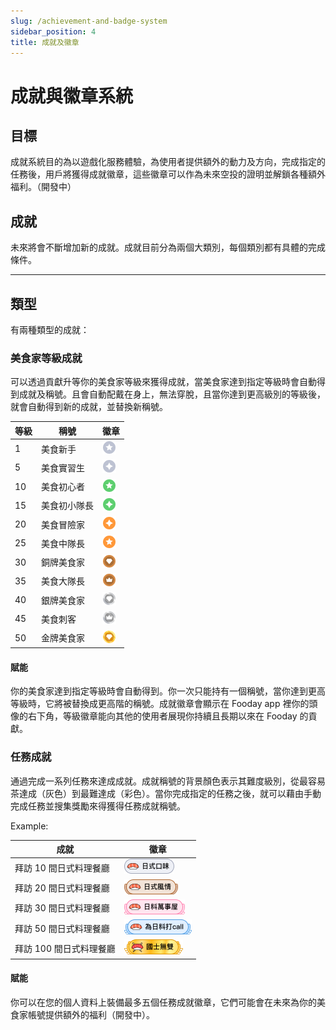 ```yaml
---
slug: /achievement-and-badge-system
sidebar_position: 4
title: 成就及徽章
---
```


# 成就與徽章系統

## 目標

成就系統目的為以遊戲化服務體驗，為使用者提供額外的動力及方向，完成指定的任務後，用戶將獲得成就徽章，這些徽章可以作為未來空投的證明並解鎖各種額外福利。（開發中）

## 成就
未來將會不斷增加新的成就。成就目前分為兩個大類別，每個類別都有具體的完成條件。

------

## 類型

有兩種類型的成就：

### 美食家等級成就

可以透過貢獻升等你的美食家等級來獲得成就，當美食家達到指定等級時會自動得到成就及稱號。且會自動配戴在身上，無法穿脫，且當你達到更高級別的等級後，就會自動得到新的成就，並替換新稱號。

| 等級    | 稱號      | 徽章       |
| ------ | --------- | --------- | 
| 1      | 美食新手   | ![LV01](../level01.png) |
| 5      | 美食實習生  | ![LV05](../level05.png) |
| 10     | 美食初心者  | ![LV10](../level10.png) |
| 15     | 美食初小隊長 | ![LV15](../level15.png) |
| 20     | 美食冒險家  | ![LV20](../level20.png) |
| 25     | 美食中隊長  | ![LV25](../level25.png) |
| 30     | 銅牌美食家  | ![LV30](../level30.png) |
| 35     | 美食大隊長  | ![LV35](../level35.png) |
| 40     | 銀牌美食家  | ![LV40](../level40.png) |
| 45     | 美食刺客   | ![LV45](../level45.png) |
| 50     | 金牌美食家  | ![LV50](../level50.png) |

#### 賦能

你的美食家達到指定等級時會自動得到。你一次只能持有一個稱號，當你達到更高等級時，它將被替換成更高階的稱號。成就徽章會顯示在 Fooday app 裡你的頭像的右下角，等級徽章能向其他的使用者展現你持續且長期以來在 Fooday 的貢獻。

### 任務成就

通過完成一系列任務來達成成就。成就稱號的背景顏色表示其難度級別，從最容易茶達成（灰色）到最難達成（彩色）。當你完成指定的任務之後，就可以藉由手動完成任務並搜集獎勵來得獲得任務成就稱號。

Example:

| 成就  | 徽章      |
| ------ | --------- | 
| 拜訪 10 間日式料理餐廳 | ![badge10](../japanese01.png) |
| 拜訪 20 間日式料理餐廳 | ![badge20](../japanese02.png) |
| 拜訪 30 間日式料理餐廳 | ![badge30](../japanese03.png) |
| 拜訪 50 間日式料理餐廳 | ![badge50](../japanese04.png) |
| 拜訪 100 間日式料理餐廳 | ![badge100](../japanese05.png) |

#### 賦能
你可以在您的個人資料上裝備最多五個任務成就徽章，它們可能會在未來為你的美食家帳號提供額外的福利（開發中）。